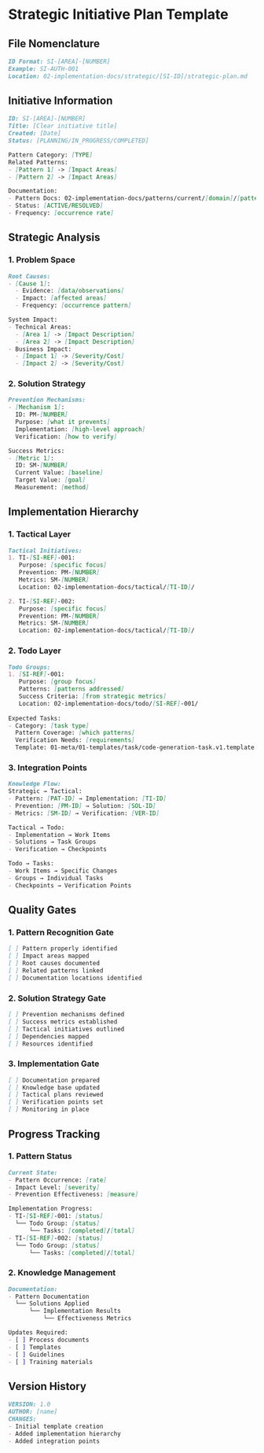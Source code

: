 # Strategic Initiative Plan Template

## File Nomenclature
```markdown
ID Format: SI-[AREA]-[NUMBER]
Example: SI-AUTH-001
Location: 02-implementation-docs/strategic/[SI-ID]/strategic-plan.md
```

## Initiative Information
```markdown
ID: SI-[AREA]-[NUMBER]
Title: [Clear initiative title]
Created: [Date]
Status: [PLANNING/IN_PROGRESS/COMPLETED]

Pattern Category: [TYPE]
Related Patterns:
- [Pattern 1] -> [Impact Areas]
- [Pattern 2] -> [Impact Areas]

Documentation:
- Pattern Docs: 02-implementation-docs/patterns/current/[domain]/[pattern-name].md
- Status: [ACTIVE/RESOLVED]
- Frequency: [occurrence rate]
```

## Strategic Analysis

### 1. Problem Space
```markdown
Root Causes:
- [Cause 1]:
  - Evidence: [data/observations]
  - Impact: [affected areas]
  - Frequency: [occurrence pattern]

System Impact:
- Technical Areas:
  - [Area 1] -> [Impact Description]
  - [Area 2] -> [Impact Description]
- Business Impact:
  - [Impact 1] -> [Severity/Cost]
  - [Impact 2] -> [Severity/Cost]
```

### 2. Solution Strategy
```markdown
Prevention Mechanisms:
- [Mechanism 1]:
  ID: PM-[NUMBER]
  Purpose: [what it prevents]
  Implementation: [high-level approach]
  Verification: [how to verify]

Success Metrics:
- [Metric 1]:
  ID: SM-[NUMBER]
  Current Value: [baseline]
  Target Value: [goal]
  Measurement: [method]
```

## Implementation Hierarchy

### 1. Tactical Layer
```markdown
Tactical Initiatives:
1. TI-[SI-REF]-001:
   Purpose: [specific focus]
   Prevention: PM-[NUMBER]
   Metrics: SM-[NUMBER]
   Location: 02-implementation-docs/tactical/[TI-ID]/

2. TI-[SI-REF]-002:
   Purpose: [specific focus]
   Prevention: PM-[NUMBER]
   Metrics: SM-[NUMBER]
   Location: 02-implementation-docs/tactical/[TI-ID]/
```

### 2. Todo Layer
```markdown
Todo Groups:
1. [SI-REF]-001:
   Purpose: [group focus]
   Patterns: [patterns addressed]
   Success Criteria: [from strategic metrics]
   Location: 02-implementation-docs/todo/[SI-REF]-001/
   
Expected Tasks:
- Category: [task type]
  Pattern Coverage: [which patterns]
  Verification Needs: [requirements]
  Template: 01-meta/01-templates/task/code-generation-task.v1.template.md
```

### 3. Integration Points
```markdown
Knowledge Flow:
Strategic → Tactical:
- Pattern: [PAT-ID] → Implementation: [TI-ID]
- Prevention: [PM-ID] → Solution: [SOL-ID]
- Metrics: [SM-ID] → Verification: [VER-ID]

Tactical → Todo:
- Implementation → Work Items
- Solutions → Task Groups
- Verification → Checkpoints

Todo → Tasks:
- Work Items → Specific Changes
- Groups → Individual Tasks
- Checkpoints → Verification Points
```

## Quality Gates

### 1. Pattern Recognition Gate
```markdown
[ ] Pattern properly identified
[ ] Impact areas mapped
[ ] Root causes documented
[ ] Related patterns linked
[ ] Documentation locations identified
```

### 2. Solution Strategy Gate
```markdown
[ ] Prevention mechanisms defined
[ ] Success metrics established
[ ] Tactical initiatives outlined
[ ] Dependencies mapped
[ ] Resources identified
```

### 3. Implementation Gate
```markdown
[ ] Documentation prepared
[ ] Knowledge base updated
[ ] Tactical plans reviewed
[ ] Verification points set
[ ] Monitoring in place
```

## Progress Tracking

### 1. Pattern Status
```markdown
Current State:
- Pattern Occurrence: [rate]
- Impact Level: [severity]
- Prevention Effectiveness: [measure]

Implementation Progress:
- TI-[SI-REF]-001: [status]
  └── Todo Group: [status]
      └── Tasks: [completed]/[total]
- TI-[SI-REF]-002: [status]
  └── Todo Group: [status]
      └── Tasks: [completed]/[total]
```

### 2. Knowledge Management
```markdown
Documentation:
- Pattern Documentation
  └── Solutions Applied
      └── Implementation Results
          └── Effectiveness Metrics

Updates Required:
- [ ] Process documents
- [ ] Templates
- [ ] Guidelines
- [ ] Training materials
```

## Version History
```markdown
VERSION: 1.0
AUTHOR: [name]
CHANGES:
- Initial template creation
- Added implementation hierarchy
- Added integration points
``` 
